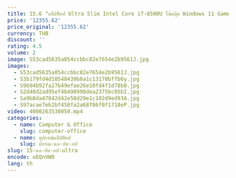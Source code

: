 ```yaml
---
title: 15.6 "แล็ปท็อป Ultra Slim Intel Core i7-6500U โน้ตบุ๊ค Windows 11 Gamer 32GB RAM 2048GB SSD 1920*1080 จอแสดงผลสํานักงานศึกษาคอมพิวเตอร์
price: '12355.62'
price_original: '12355.62'
currency: THB
discount: ''
rating: 4.5
volume: 2
image: S53cad5635a054ccbbc82e7654e2b9561J.jpg
images:
  - S53cad5635a054ccbbc82e7654e2b9561J.jpg
  - S3b179fd4d10548439b8a1c13170bffb6y.jpg
  - S9b94b92fa27b49efae26e10fd4f1d78b0.jpg
  - S2d40d2ad95ef4b498998dea2375bc05bI.jpg
  - Sa9b8da47842d42e58d29e1c102d9ed93A.jpg
  - S97acae7eb2bf458fa2a68f86f0f1718eP.jpg
video: 4000263530050.mp4
categories:
  - name: Computer & Office
    slug: computer-office
  - name: อุปกรณ์แล็ปท็อป
    slug: ปกรณ-แล-ปท-อป
slug: 15-แล-ปท-อป-ultra
encode: oEQnVW0
lang: th
---
```

  